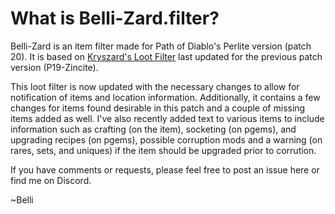 # What is Belli-Zard.filter?

Belli-Zard is an item filter made for Path of Diablo's Perlite version (patch 20).  It is based on <a href="https://www.reddit.com/r/pathofdiablo/comments/g33v35/kryszards_loot_filter_completly_new_one/">Kryszard's Loot Filter</a> last updated for the previous patch version (P19-Zincite).  

This loot filter is now updated with the necessary changes to allow for notification of items and location information.  Additionally, it contains a few changes for items found desirable in this patch and a couple of missing items added as well.  I've also recently added text to various items to include information such as crafting (on the item), socketing (on pgems), and upgrading recipes (on pgems), possible corruption mods and a warning (on rares, sets, and uniques) if the item should be upgraded prior to corrution.

If you have comments or requests, please feel free to post an issue here or find me on Discord.

~Belli



